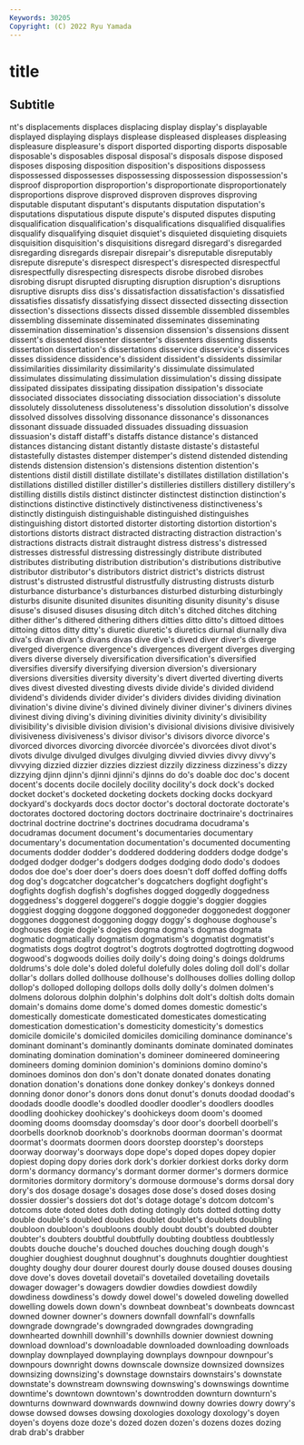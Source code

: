 ```yaml
---
Keywords: 30205
Copyright: (C) 2022 Ryu Yamada
---
```



# title

## Subtitle
nt's displacements displaces displacing display display's
displayable displayed displaying displays displease displeased displeases displeasing displeasure displeasure's
disport disported disporting disports disposable disposable's disposables disposal disposal's disposals
dispose disposed disposes disposing disposition disposition's dispositions dispossess dispossessed dispossesses
dispossessing dispossession dispossession's disproof disproportion disproportion's disproportionate disproportionately disproportions disprove
disproved disproven disproves disproving disputable disputant disputant's disputants disputation disputation's
disputations disputatious dispute dispute's disputed disputes disputing disqualification disqualification's disqualifications
disqualified disqualifies disqualify disqualifying disquiet disquiet's disquieted disquieting disquiets disquisition
disquisition's disquisitions disregard disregard's disregarded disregarding disregards disrepair disrepair's disreputable
disreputably disrepute disrepute's disrespect disrespect's disrespected disrespectful disrespectfully disrespecting disrespects
disrobe disrobed disrobes disrobing disrupt disrupted disrupting disruption disruption's disruptions
disruptive disrupts diss diss's dissatisfaction dissatisfaction's dissatisfied dissatisfies dissatisfy dissatisfying
dissect dissected dissecting dissection dissection's dissections dissects dissed dissemble dissembled
dissembles dissembling disseminate disseminated disseminates disseminating dissemination dissemination's dissension dissension's
dissensions dissent dissent's dissented dissenter dissenter's dissenters dissenting dissents dissertation
dissertation's dissertations disservice disservice's disservices disses dissidence dissidence's dissident dissident's
dissidents dissimilar dissimilarities dissimilarity dissimilarity's dissimulate dissimulated dissimulates dissimulating dissimulation
dissimulation's dissing dissipate dissipated dissipates dissipating dissipation dissipation's dissociate dissociated
dissociates dissociating dissociation dissociation's dissolute dissolutely dissoluteness dissoluteness's dissolution dissolution's
dissolve dissolved dissolves dissolving dissonance dissonance's dissonances dissonant dissuade dissuaded
dissuades dissuading dissuasion dissuasion's distaff distaff's distaffs distance distance's distanced
distances distancing distant distantly distaste distaste's distasteful distastefully distastes distemper
distemper's distend distended distending distends distension distension's distensions distention distention's
distentions distil distill distillate distillate's distillates distillation distillation's distillations distilled
distiller distiller's distilleries distillers distillery distillery's distilling distills distils distinct
distincter distinctest distinction distinction's distinctions distinctive distinctively distinctiveness distinctiveness's distinctly
distinguish distinguishable distinguished distinguishes distinguishing distort distorted distorter distorting distortion
distortion's distortions distorts distract distracted distracting distraction distraction's distractions distracts
distrait distraught distress distress's distressed distresses distressful distressing distressingly distribute
distributed distributes distributing distribution distribution's distributions distributive distributor distributor's distributors
district district's districts distrust distrust's distrusted distrustful distrustfully distrusting distrusts
disturb disturbance disturbance's disturbances disturbed disturbing disturbingly disturbs disunite disunited
disunites disuniting disunity disunity's disuse disuse's disused disuses disusing ditch
ditch's ditched ditches ditching dither dither's dithered dithering dithers ditties
ditto ditto's dittoed dittoes dittoing dittos ditty ditty's diuretic diuretic's
diuretics diurnal diurnally diva diva's divan divan's divans divas dive
dive's dived diver diver's diverge diverged divergence divergence's divergences divergent
diverges diverging divers diverse diversely diversification diversification's diversified diversifies diversify
diversifying diversion diversion's diversionary diversions diversities diversity diversity's divert diverted
diverting diverts dives divest divested divesting divests divide divide's divided
dividend dividend's dividends divider divider's dividers divides dividing divination divination's
divine divine's divined divinely diviner diviner's diviners divines divinest diving
diving's divining divinities divinity divinity's divisibility divisibility's divisible division division's
divisional divisions divisive divisively divisiveness divisiveness's divisor divisor's divisors divorce
divorce's divorced divorces divorcing divorcée divorcée's divorcées divot divot's divots
divulge divulged divulges divulging divvied divvies divvy divvy's divvying dizzied
dizzier dizzies dizziest dizzily dizziness dizziness's dizzy dizzying djinn djinn's
djinni djinni's djinns do do's doable doc doc's docent docent's
docents docile docilely docility docility's dock dock's docked docket docket's
docketed docketing dockets docking docks dockyard dockyard's dockyards docs doctor
doctor's doctoral doctorate doctorate's doctorates doctored doctoring doctors doctrinaire doctrinaire's
doctrinaires doctrinal doctrine doctrine's doctrines docudrama docudrama's docudramas document document's
documentaries documentary documentary's documentation documentation's documented documenting documents dodder dodder's
doddered doddering dodders dodge dodge's dodged dodger dodger's dodgers dodges
dodging dodo dodo's dodoes dodos doe doe's doer doer's doers
does doesn't doff doffed doffing doffs dog dog's dogcatcher dogcatcher's
dogcatchers dogfight dogfight's dogfights dogfish dogfish's dogfishes dogged doggedly doggedness
doggedness's doggerel doggerel's doggie doggie's doggier doggies doggiest dogging doggone
doggoned doggoneder doggonedest doggoner doggones doggonest doggoning doggy doggy's doghouse
doghouse's doghouses dogie dogie's dogies dogma dogma's dogmas dogmata dogmatic
dogmatically dogmatism dogmatism's dogmatist dogmatist's dogmatists dogs dogtrot dogtrot's dogtrots
dogtrotted dogtrotting dogwood dogwood's dogwoods doilies doily doily's doing doing's
doings doldrums doldrums's dole dole's doled doleful dolefully doles doling
doll doll's dollar dollar's dollars dolled dollhouse dollhouse's dollhouses dollies
dolling dollop dollop's dolloped dolloping dollops dolls dolly dolly's dolmen
dolmen's dolmens dolorous dolphin dolphin's dolphins dolt dolt's doltish dolts
domain domain's domains dome dome's domed domes domestic domestic's domestically
domesticate domesticated domesticates domesticating domestication domestication's domesticity domesticity's domestics domicile
domicile's domiciled domiciles domiciling dominance dominance's dominant dominant's dominantly dominants
dominate dominated dominates dominating domination domination's domineer domineered domineering domineers
doming dominion dominion's dominions domino domino's dominoes dominos don don's
don't donate donated donates donating donation donation's donations done donkey
donkey's donkeys donned donning donor donor's donors dons donut donut's
donuts doodad doodad's doodads doodle doodle's doodled doodler doodler's doodlers
doodles doodling doohickey doohickey's doohickeys doom doom's doomed dooming dooms
doomsday doomsday's door door's doorbell doorbell's doorbells doorknob doorknob's doorknobs
doorman doorman's doormat doormat's doormats doormen doors doorstep doorstep's doorsteps
doorway doorway's doorways dope dope's doped dopes dopey dopier dopiest
doping dopy dories dork dork's dorkier dorkiest dorks dorky dorm
dorm's dormancy dormancy's dormant dormer dormer's dormers dormice dormitories dormitory
dormitory's dormouse dormouse's dorms dorsal dory dory's dos dosage dosage's
dosages dose dose's dosed doses dosing dossier dossier's dossiers dot
dot's dotage dotage's dotcom dotcom's dotcoms dote doted dotes doth
doting dotingly dots dotted dotting dotty double double's doubled doubles
doublet doublet's doublets doubling doubloon doubloon's doubloons doubly doubt doubt's
doubted doubter doubter's doubters doubtful doubtfully doubting doubtless doubtlessly doubts
douche douche's douched douches douching dough dough's doughier doughiest doughnut
doughnut's doughnuts doughtier doughtiest doughty doughy dour dourer dourest dourly
douse doused douses dousing dove dove's doves dovetail dovetail's dovetailed
dovetailing dovetails dowager dowager's dowagers dowdier dowdies dowdiest dowdily dowdiness
dowdiness's dowdy dowel dowel's doweled doweling dowelled dowelling dowels down
down's downbeat downbeat's downbeats downcast downed downer downer's downers downfall
downfall's downfalls downgrade downgrade's downgraded downgrades downgrading downhearted downhill downhill's
downhills downier downiest downing download download's downloadable downloaded downloading downloads
downplay downplayed downplaying downplays downpour downpour's downpours downright downs downscale
downsize downsized downsizes downsizing downsizing's downstage downstairs downstairs's downstate downstate's
downstream downswing downswing's downswings downtime downtime's downtown downtown's downtrodden downturn
downturn's downturns downward downwards downwind downy dowries dowry dowry's dowse
dowsed dowses dowsing doxologies doxology doxology's doyen doyen's doyens doze
doze's dozed dozen dozen's dozens dozes dozing drab drab's drabber
